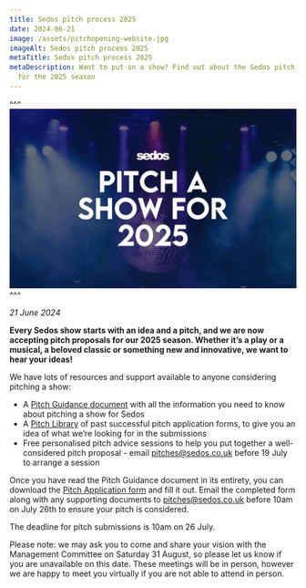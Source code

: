```yaml
---
title: Sedos pitch process 2025
date: 2024-06-21
image: /assets/pitchopening-website.jpg
imageAlt: Sedos pitch process 2025
metaTitle: Sedos pitch process 2025
metaDescription: Want to put on a show? Find out about the Sedos pitch process
  for the 2025 season
---
```

^^^
![Sedos pitch process 2025](/assets/pitchopening-website.jpg)
^^^ 

*21 June 2024*

**Every Sedos show starts with an idea and a pitch, and we are now accepting pitch proposals for our 2025 season. Whether it’s a play or a musical, a beloved classic or something new and innovative, we want to hear your ideas!**

We have lots of resources and support available to anyone considering pitching a show:

* A [Pitch Guidance document](http://sedos.co.uk/pitch-guidance) with all the information you need to know about pitching a show for Sedos
* A [Pitch Library](http://sedos.co.uk/pitch-library) of past successful pitch application forms, to give you an idea of what we’re looking for in the submissions
* Free personalised pitch advice sessions to help you put together a well-considered pitch proposal - email [pitches@sedos.co.uk](mailto:pitches@sedos.co.uk) before 19 July to arrange a session

Once you have read the Pitch Guidance document in its entirety, you can download the [Pitch Application form](http://sedos.co.uk/pitch-form) and fill it out. Email the completed form along with any supporting documents to [pitches@sedos.co.uk](mailto:pitches@sedos.co.uk) before 10am on July 26th to ensure your pitch is considered.

The deadline for pitch submissions is 10am on 26 July.

Please note: we may ask you to come and share your vision with the Management Committee on Saturday 31 August, so please let us know if you are unavailable on this date. These meetings will be in person, however we are happy to meet you virtually if you are not able to attend in person.